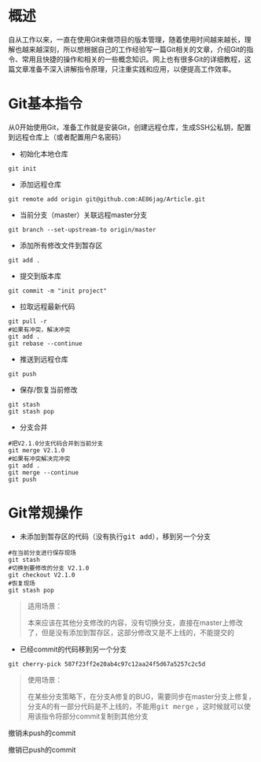 # 概述

自从工作以来，一直在使用Git来做项目的版本管理，随着使用时间越来越长，理解也越来越深刻，所以想根据自己的工作经验写一篇Git相关的文章，介绍Git的指令、常用且快捷的操作和相关的一些概念知识。网上也有很多Git的详细教程，这篇文章准备不深入讲解指令原理，只注重实践和应用，以便提高工作效率。

# Git基本指令

从0开始使用Git，准备工作就是安装Git，创建远程仓库，生成SSH公私钥，配置到远程仓库上（或者配置用户名密码）

- 初始化本地仓库


```shell
git init
```

- 添加远程仓库


```shell
git remote add origin git@github.com:AE86jag/Article.git
```

- 当前分支（master）关联远程master分支


```shell
git branch --set-upstream-to origin/master
```

- 添加所有修改文件到暂存区


```shell
git add .
```

- 提交到版本库


```shell
git commit -m "init project"
```

- 拉取远程最新代码


```shell
git pull -r
#如果有冲突，解决冲突
git add .
git rebase --continue
```

- 推送到远程仓库


```shell
git push
```

- 保存/恢复当前修改


```shell
git stash
git stash pop
```

- 分支合并


```shell
#把V2.1.0分支代码合并到当前分支
git merge V2.1.0
#如果有冲突解决完冲突
git add .
git merge --continue
git push
```



# Git常规操作

- 未添加到暂存区的代码（没有执行<kbd>git add</kbd>），移到另一个分支

```shell
#在当前分支进行保存现场
git stash
#切换到要修改的分支 V2.1.0
git checkout V2.1.0
#恢复现场
git stash pop
```

> 适用场景：
>
> 本来应该在其他分支修改的内容，没有切换分支，直接在master上修改了，但是没有添加到暂存区，这部分修改又是不上线的，不能提交的



- 已经commit的代码移到另一个分支

```shell
git cherry-pick 587f23ff2e20ab4c97c12aa24f5d67a5257c2c5d
```

> 使用场景：
>
> 在某些分支策略下，在分支A修复的BUG，需要同步在master分支上修复，分支A的有一部分代码是不上线的，不能用<kbd>git merge</kbd> ，这时候就可以使用该指令将部分commit复制到其他分支



撤销未push的commit

撤销已push的commit





